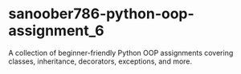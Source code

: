# sanoober786-python-oop-assignment_6
A collection of beginner-friendly Python OOP assignments covering classes, inheritance, decorators, exceptions, and more.
